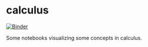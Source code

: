 # calculus

[![Binder](https://mybinder.org/badge_logo.svg)](https://mybinder.org/v2/gh/mkschleg/calculus/master)

Some notebooks visualizing some concepts in calculus.
